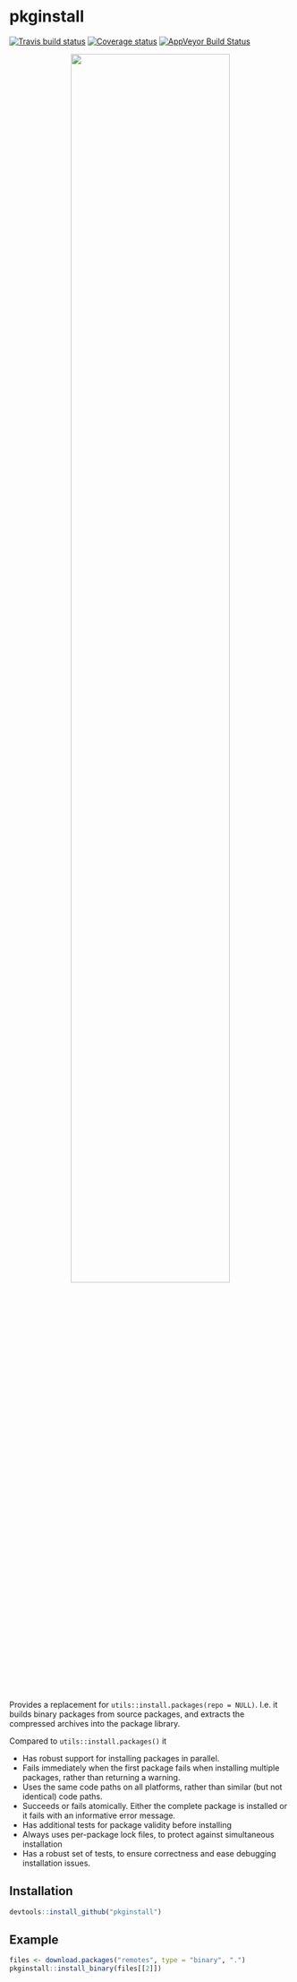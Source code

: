 # pkginstall
[![Travis build status](https://travis-ci.org/r-lib/pkginstall.svg?branch=master)](https://travis-ci.org/r-lib/pkginstall)
[![Coverage status](https://codecov.io/gh/r-lib/pkginstall/branch/master/graph/badge.svg)](https://codecov.io/github/r-lib/pkginstall?branch=master)
[![AppVeyor Build Status](https://ci.appveyor.com/api/projects/status/github/r-lib/pkginstall?branch=master&svg=true)](https://ci.appveyor.com/project/r-lib/pkginstall)


<p align="center">
  <a href="https://asciinema.org/a/Cqnq0oTTlAHI3KcU6LePFNsEU?autoplay=1" target="_blank"><img src="https://asciinema.org/a/Cqnq0oTTlAHI3KcU6LePFNsEU.png" width = "75%"/></a>
</p>

Provides a replacement for `utils::install.packages(repo = NULL)`.
I.e. it builds binary packages from source packages, and extracts the
compressed archives into the package library.

Compared to `utils::install.packages()` it

- Has robust support for installing packages in parallel.
- Fails immediately when the first package fails when installing multiple packages, rather than returning a warning.
- Uses the same code paths on all platforms, rather than similar (but not identical) code paths.
- Succeeds or fails atomically. Either the complete package is installed or it fails with an informative error message.
- Has additional tests for package validity before installing
- Always uses per-package lock files, to protect against simultaneous installation
- Has a robust set of tests, to ensure correctness and ease debugging installation issues.

## Installation

```r
devtools::install_github("pkginstall")
```

## Example

``` r
files <- download.packages("remotes", type = "binary", ".")
pkginstall::install_binary(files[[2]])
```
